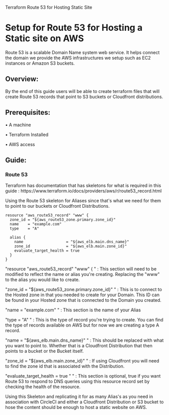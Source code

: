 Terraform Route 53 for Hosting Static Site

<h1>Setup for Route 53 for Hosting a Static site on AWS</h1>
Route 53 is a scalable Domain Name system web service. It helps connect the domain we provide the AWS infrastructures we setup such as EC2 instances or Amazon S3 buckets.

<h2>Overview:</h2>
By the end of this guide users will be able to create terraform files that will create Route 53 records that point to S3 buckets or Cloudfront distributions.
 
<h2>Prerequisites:</h2>

•	A machine

•	Terraform Installed

•	AWS access 


<h2>Guide:</h2>

<h3>Route 53</h3>
Terraform has documentation that has skeletons for what is required in this guide : https://www.terraform.io/docs/providers/aws/r/route53_record.html

Using the Route 53 skeleton for Aliases since that's what we need for them to point to our buckets or Cloudfront Distributions.

    resource "aws_route53_record" "www" {
      zone_id = "${aws_route53_zone.primary.zone_id}"
      name    = "example.com"
      type    = "A"

      alias {
        name                   = "${aws_elb.main.dns_name}"
        zone_id                = "${aws_elb.main.zone_id}"
        evaluate_target_health = true
      }
    }
    
"resource "aws_route53_record" "www" { " : This section will need to be modified to reflect the name or alias you're creating. Replacing the "www" to the alias you would like to create.

"zone_id = "${aws_route53_zone.primary.zone_id}" " : This is to connect to the Hosted zone in that you needed to create for your Domain. This ID can be found in your Hosted zone that is connected to the Domain you created.

"name    = "example.com" " : This section is the name of your Alias

"type    = "A" " : This is the type of record you're trying to create. You can find the type of records available on AWS but for now we are creating a type A record.

"name                   = "${aws_elb.main.dns_name}" " : This should be replaced with what you want to point to. Whether that is a Cloudfront Distribution that then points to a bucket or the Bucket itself.

"zone_id                = "${aws_elb.main.zone_id}" " : If using Cloudfront you will need to find the zone id that is associated with the Distribution.

"evaluate_target_health = true " " : This section is optional, true if you want Route 53 to respond to DNS queries using this resource record set by checking the health of the resource.

Using this Skeleton and replicating it for as many Alias's as you need in association with CircleCI and either a Cloudfront Distribution or S3 bucket to hose the content should be enough to host a static website on AWS.
